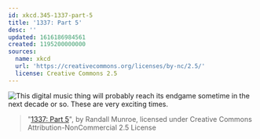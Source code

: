```yaml
---
id: xkcd.345-1337-part-5
title: '1337: Part 5'
desc: ''
updated: 1616186984561
created: 1195200000000
sources:
  name: xkcd
  url: 'https://creativecommons.org/licenses/by-nc/2.5/'
  license: Creative Commons 2.5
---
```

![This digital music thing will probably reach its endgame sometime in the next decade or so.  These are very exciting times.](https://imgs.xkcd.com/comics/1337_part_5.png)
> "[1337: Part 5](https://xkcd.com/345/)", by Randall Munroe, licensed under Creative Commons Attribution-NonCommercial 2.5 License
